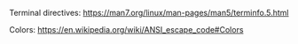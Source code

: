 Terminal directives: https://man7.org/linux/man-pages/man5/terminfo.5.html

Colors: https://en.wikipedia.org/wiki/ANSI_escape_code#Colors
